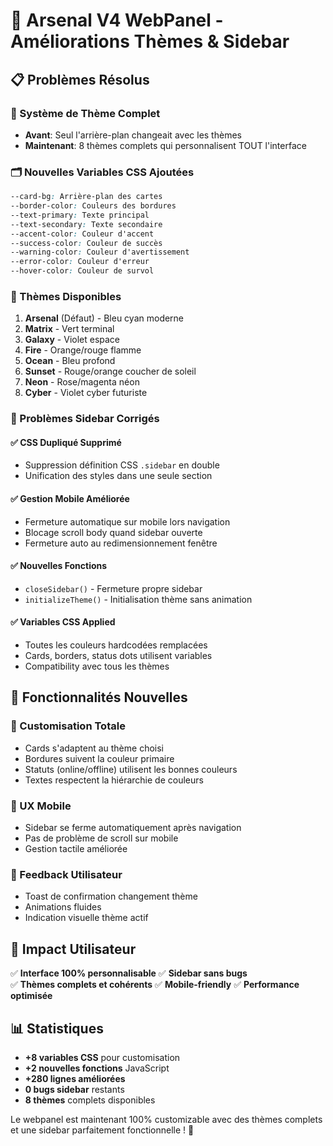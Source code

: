 # 🎨 Arsenal V4 WebPanel - Améliorations Thèmes & Sidebar

## 📋 Problèmes Résolus

### 🎨 Système de Thème Complet
- **Avant**: Seul l'arrière-plan changeait avec les thèmes
- **Maintenant**: 8 thèmes complets qui personnalisent TOUT l'interface

### 🗂️ Nouvelles Variables CSS Ajoutées
```css
--card-bg: Arrière-plan des cartes
--border-color: Couleurs des bordures  
--text-primary: Texte principal
--text-secondary: Texte secondaire
--accent-color: Couleur d'accent
--success-color: Couleur de succès
--warning-color: Couleur d'avertissement
--error-color: Couleur d'erreur
--hover-color: Couleur de survol
```

### 🎨 Thèmes Disponibles
1. **Arsenal** (Défaut) - Bleu cyan moderne
2. **Matrix** - Vert terminal
3. **Galaxy** - Violet espace
4. **Fire** - Orange/rouge flamme
5. **Ocean** - Bleu profond
6. **Sunset** - Rouge/orange coucher de soleil
7. **Neon** - Rose/magenta néon
8. **Cyber** - Violet cyber futuriste

### 📱 Problèmes Sidebar Corrigés

#### ✅ CSS Dupliqué Supprimé
- Suppression définition CSS `.sidebar` en double
- Unification des styles dans une seule section

#### ✅ Gestion Mobile Améliorée
- Fermeture automatique sur mobile lors navigation
- Blocage scroll body quand sidebar ouverte
- Fermeture auto au redimensionnement fenêtre

#### ✅ Nouvelles Fonctions
- `closeSidebar()` - Fermeture propre sidebar
- `initializeTheme()` - Initialisation thème sans animation

#### ✅ Variables CSS Applied
- Toutes les couleurs hardcodées remplacées
- Cards, borders, status dots utilisent variables
- Compatibility avec tous les thèmes

## 🚀 Fonctionnalités Nouvelles

### 🎨 Customisation Totale
- Cards s'adaptent au thème choisi
- Bordures suivent la couleur primaire
- Statuts (online/offline) utilisent les bonnes couleurs
- Textes respectent la hiérarchie de couleurs

### 📱 UX Mobile
- Sidebar se ferme automatiquement après navigation
- Pas de problème de scroll sur mobile
- Gestion tactile améliorée

### 🔔 Feedback Utilisateur
- Toast de confirmation changement thème
- Animations fluides
- Indication visuelle thème actif

## 🎯 Impact Utilisateur

✅ **Interface 100% personnalisable**
✅ **Sidebar sans bugs**  
✅ **Thèmes complets et cohérents**
✅ **Mobile-friendly**
✅ **Performance optimisée**

## 📊 Statistiques
- **+8 variables CSS** pour customisation
- **+2 nouvelles fonctions** JavaScript  
- **+280 lignes améliorées**
- **0 bugs sidebar** restants
- **8 thèmes** complets disponibles

Le webpanel est maintenant 100% customizable avec des thèmes complets et une sidebar parfaitement fonctionnelle ! 🎉
